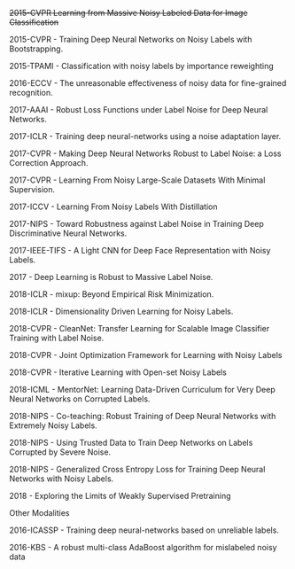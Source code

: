 ~~2015-CVPR Learning from Massive Noisy Labeled Data for Image Classification~~

2015-CVPR - Training Deep Neural Networks on Noisy Labels with Bootstrapping.

2015-TPAMI - Classification with noisy labels by importance reweighting

2016-ECCV - The unreasonable effectiveness of noisy data for fine-grained recognition.

2017-AAAI - Robust Loss Functions under Label Noise for Deep Neural Networks.

2017-ICLR - Training deep neural-networks using a noise adaptation layer.

2017-CVPR - Making Deep Neural Networks Robust to Label Noise: a Loss Correction Approach.

2017-CVPR - Learning From Noisy Large-Scale Datasets With Minimal Supervision.

2017-ICCV - Learning From Noisy Labels With Distillation

2017-NIPS - Toward Robustness against Label Noise in Training Deep Discriminative Neural Networks.

2017-IEEE-TIFS - A Light CNN for Deep Face Representation with Noisy Labels.

2017 - Deep Learning is Robust to Massive Label Noise.

2018-ICLR - mixup: Beyond Empirical Risk Minimization.

2018-ICLR - Dimensionality Driven Learning for Noisy Labels.

2018-CVPR - CleanNet: Transfer Learning for Scalable Image Classifier Training with Label Noise.

2018-CVPR - Joint Optimization Framework for Learning with Noisy Labels

2018-CVPR - Iterative Learning with Open-set Noisy Labels

2018-ICML - MentorNet: Learning Data-Driven Curriculum for Very Deep Neural Networks on Corrupted Labels.

2018-NIPS - Co-teaching: Robust Training of Deep Neural Networks with Extremely Noisy Labels.

2018-NIPS - Using Trusted Data to Train Deep Networks on Labels Corrupted by Severe Noise.

2018-NIPS - Generalized Cross Entropy Loss for Training Deep Neural Networks with Noisy Labels.

2018 - Exploring the Limits of Weakly Supervised Pretraining

Other Modalities

2016-ICASSP - Training deep neural-networks based on unreliable labels.

2016-KBS - A robust multi-class AdaBoost algorithm for mislabeled noisy data

